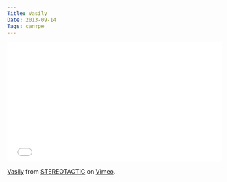 ```yaml
---
Title: Vasily
Date: 2013-09-14
Tags: саптрю
---
```


<div class="text"><iframe src="//player.vimeo.com/video/73873609?badge=0" width="500" height="281" frameborder="0" webkitallowfullscreen="webkitallowfullscreen" mozallowfullscreen="mozallowfullscreen" allowfullscreen="allowfullscreen"></iframe> <p><a href="http://vimeo.com/73873609">Vasily</a> from <a href="http://vimeo.com/stereotactic">STEREOTACTIC</a> on <a href="https://vimeo.com">Vimeo</a>.</p></div>